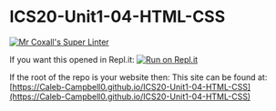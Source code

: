 # ICS20-Unit1-04-HTML-CSS

[![Mr Coxall's Super Linter](https://github.com/Caleb-Campbell0/ICS20-Unit1-04-HTML-CSS/workflows/Mr%20Coxall's%20Super%20Linter/badge.svg)](https://github.com/Caleb-Campbell0/ICS20-Unit1-04-HTML-CSS/actions/)
 
If you want this opened in Repl.it:
[![Run on Repl.it](https://repl.it/badge/github/Caleb-Campbell0/ICS20-Unit1-04-HTML-CSS)](https://repl.it/github/Caleb-Campbell0/ICS20-Unit1-04-HTML-CSS)
 
If the root of the repo is your website then:
This site can be found at: [https://Caleb-Campbell0.github.io/ICS20-Unit1-04-HTML-CSS](https://Caleb-Campbell0.github.io/ICS20-Unit1-04-HTML-CSS)
